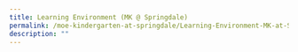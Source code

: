 ```yaml
---
title: Learning Environment (MK @ Springdale)
permalink: /moe-kindergarten-at-springdale/Learning-Environment-MK-at-Springdale
description: ""
---
```

